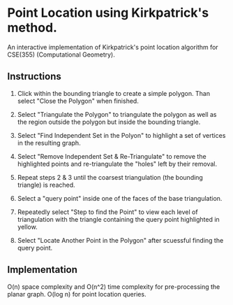 # Point Location using Kirkpatrick's method. 
An interactive implementation of Kirkpatrick's point location algorithm for CSE(355) (Computational Geometry).  

## Instructions

1) Click within the bounding triangle to create a simple polygon. Than select "Close the Polygon" when finished. 

2) Select "Triangulate the Polygon" to triangulate the polygon as well as the region outside the polygon but inside the bounding triangle. 

3) Select "Find Independent Set in the Polyon" to highlight a set of vertices in the resulting graph. 

4) Select "Remove Independent Set & Re-Triangulate" to remove the highlighted points and re-triangulate the "holes" left by their removal. 

5) Repeat steps 2 & 3 until the coarsest triangulation (the bounding triangle) is reached. 

6) Select a "query point" inside one of the faces of the base triangulation. 

7) Repeatedly select "Step to find the Point" to view each level of triangulation with the triangle containing the query point highlighted in yellow. 

8) Select "Locate Another Point in the Polygon" after scuessful finding the query point.

## Implementation

O(n) space complexity and O(n^2) time complexity for pre-processing the planar graph. O(log n) for point location queries. 
